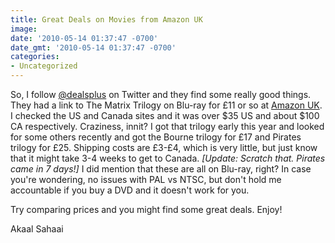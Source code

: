 ```yaml
---
title: Great Deals on Movies from Amazon UK
image: 
date: '2010-05-14 01:37:47 -0700'
date_gmt: '2010-05-14 01:37:47 -0700'
categories:
- Uncategorized
---
```

<p>So, I follow <a href="http://twitter.com/dealsplus" target="_blank">@dealsplus</a> on Twitter and they find some really good things. They had a link to The Matrix Trilogy on Blu-ray for &pound;11 or so at <a href="http://amazon.co.uk" target="_blank">Amazon UK</a>. I checked the US and Canada sites and it was over $35 US and about $100 CA respectively. Craziness, innit? I got that trilogy early this year and looked for some others recently and got the Bourne trilogy for &pound;17 and Pirates trilogy for &pound;25. Shipping costs are &pound;3-&pound;4, which is very little, but just know that it might take 3-4 weeks to get to Canada. <em>[Update: Scratch that. Pirates came in 7 days!]</em> I did mention that these are all on Blu-ray, right? In case you're wondering, no issues with PAL vs NTSC, but don't hold me accountable if you buy a DVD and it doesn't work for you.</p>
<p>Try comparing prices and you might find some great deals. Enjoy!</p>
<p>Akaal Sahaai</p>
